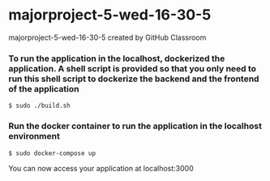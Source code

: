 # majorproject-5-wed-16-30-5
majorproject-5-wed-16-30-5 created by GitHub Classroom


### To run the application in the localhost, dockerized the application. A shell script is provided so that you only need to run this shell script to dockerize the backend and the frontend of the application

```
$ sudo ./build.sh
```

### Run the docker container to run the application in the localhost environment

```
$ sudo docker-compose up
```

You can now access your application at localhost:3000
